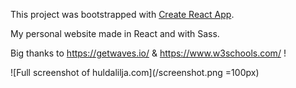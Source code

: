 This project was bootstrapped with [Create React App](https://github.com/facebook/create-react-app).

My personal website made in React and with Sass.

Big thanks to https://getwaves.io/  &  https://www.w3schools.com/  !

![Full screenshot of huldalilja.com](/screenshot.png =100px)
